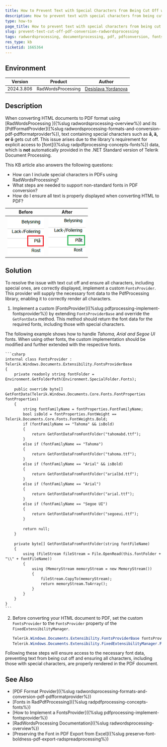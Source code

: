 ```yaml
---
title: How to Prevent Text with Special Characters from Being Cut Off when converting HTML to PDF using RadWordsProcessing
description: How to prevent text with special characters from being cut off when converting HTML to PDF using RadWordsProcessing.
type: how-to
page_title: How to prevent text with special characters from being cut off when converting HTML to PDF using RadWordsProcessing
slug: prevent-text-cut-off-pdf-conversion-radwordsprocessing
tags: radwordsprocessing, documentprocessing, pdf, pdfconversion, fonts, special characters
res_type: kb
ticketid: 1665364
---
```


## Environment

| Version | Product | Author | 
| --- | --- | ---- | 
| 2024.3.806| RadWordsProcessing |[Desislava Yordanova](https://www.telerik.com/blogs/author/desislava-yordanova)| 

## Description
When converting HTML documents to PDF format using [RadWordsProcessing ]({%slug radwordsprocessing-overview%}) and its [PdfFormatProvider]({%slug radwordsprocessing-formats-and-conversion-pdf-pdfformatprovider%}), text containing special characters such as **å, ä, or ö** gets cut off. This issue arises due to the library's requirement for explicit access to [font]({%slug radpdfprocessing-concepts-fonts%}) data, which is **not** automatically provided in the .NET Standard version of Telerik Document Processing.

This KB article also answers the following questions:
- How can I include special characters in PDFs using RadWordsProcessing?
- What steps are needed to support non-standard fonts in PDF conversion?
- How do I ensure all text is properly displayed when converting HTML to PDF?

|Before|After|
|----|----|
|![HTML to Pdf with Cut Off Text](images/html-to-pdf-cutoff-text.png)|![HTML to Pdf with Full Text](images/html-to-pdf-full-text.png)| 

## Solution
To resolve the issue with text cut off and ensure all characters, including special ones, are correctly displayed, implement a custom `FontsProvider`. This provider will supply the necessary font data to the PdfProcessing library, enabling it to correctly render all characters.

1. Implement a custom [FontsProvider]({%slug pdfprocessing-implement-fontsprovider%}) by extending `FontsProviderBase` and override the `GetFontData` method. This method should return the font data for the required fonts, including those with special characters.

The following example shows how to handle *Tahoma, Arial and Segoe UI* fonts. When using other fonts, the custom implementation should be modified and further extended with the respective fonts.

    ```csharp
    internal class FontsProvider : Telerik.Windows.Documents.Extensibility.FontsProviderBase
    {
        private readonly string fontFolder = Environment.GetFolderPath(Environment.SpecialFolder.Fonts);

        public override byte[] GetFontData(Telerik.Windows.Documents.Core.Fonts.FontProperties fontProperties)
        {
            string fontFamilyName = fontProperties.FontFamilyName;
            bool isBold = fontProperties.FontWeight == Telerik.Documents.Core.Fonts.FontWeights.Bold;
            if (fontFamilyName == "Tahoma" && isBold)
            {
                return GetFontDataFromFontFolder("tahomabd.ttf");
            }
            else if (fontFamilyName == "Tahoma")
            {
                return GetFontDataFromFontFolder("tahoma.ttf");
            }
            else if (fontFamilyName == "Arial" && isBold)
            {
                return GetFontDataFromFontFolder("arialbd.ttf");
            }
            else if (fontFamilyName == "Arial")
            {
                return GetFontDataFromFontFolder("arial.ttf");
            }
            else if (fontFamilyName == "Segoe UI")
            {
                return GetFontDataFromFontFolder("segoeui.ttf");
            }

            return null;
        }

        private byte[] GetFontDataFromFontFolder(string fontFileName)
        {
            using (FileStream fileStream = File.OpenRead(this.fontFolder + "\\" + fontFileName))
            {
                using (MemoryStream memoryStream = new MemoryStream())
                {
                    fileStream.CopyTo(memoryStream);
                    return memoryStream.ToArray();
                }
            }
        }
    }
    ```

2. Before converting your HTML document to PDF, set the custom `FontsProvider` to the `FontsProvider` property of the `FixedExtensibilityManager`.

    ```csharp
    Telerik.Windows.Documents.Extensibility.FontsProviderBase fontsProvider = new FontsProvider();
    Telerik.Windows.Documents.Extensibility.FixedExtensibilityManager.FontsProvider = fontsProvider;
    ```

Following these steps will ensure access to the necessary font data, preventing text from being cut off and ensuring all characters, including those with special characters, are properly rendered in the PDF document.

## See Also
- [PDF Format Provider]({%slug radwordsprocessing-formats-and-conversion-pdf-pdfformatprovider%})
- [Fonts in RadPdfProcessing]({%slug radpdfprocessing-concepts-fonts%})
- [How to Implement a FontsProvider]({%slug pdfprocessing-implement-fontsprovider%})
- [RadWordsProcessing Documentation]({%slug radwordsprocessing-overview%})
- [Preserving the Font in PDF Export from Excel]({%slug preserve-font-boldness-pdf-export-radspreadprocessing%})
